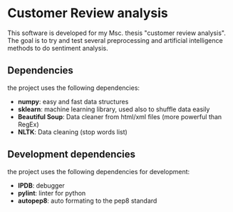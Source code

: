 # Customer Review analysis
This software is developed for my Msc. thesis "customer review analysis". The goal is to try and test several preprocessing and artificial intelligence methods to do sentiment analysis.

## Dependencies

the project uses the following dependencies:

- **numpy**: easy and fast data structures
- **sklearn**: machine learning library, used also to shuffle data easily
- **Beautiful Soup**: Data cleaner from html/xml files (more powerful than RegEx)
- **NLTK**: Data cleaning (stop words list)

## Development dependencies

the project uses the following dependencies for development:

- **IPDB**: debugger
- **pylint**: linter for python
- **autopep8**: auto formating to the pep8 standard